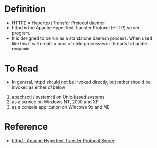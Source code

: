 # Definition
* HTTPD = Hypertext Transfer Protocol daemon
* httpd is the Apache HyperText Transfer Protocol (HTTP) server program. 
* It is designed to be run as a standalone daemon process. When used like this it will create a pool of child processes or threads to handle requests

# To Read
* In general, httpd should not be invoked directly, but rather should be invoked as either of below
1. apachectl / systemctl on Unix-based systems 
2. as a service on Windows NT, 2000 and XP 
3. as a console application on Windows 9x and ME

# Reference
* [httpd - Apache Hypertext Transfer Protocol Server](https://httpd.apache.org/docs/2.4/programs/httpd.html)



